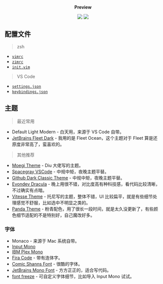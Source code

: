 <p align="center"><b>Preview</b></p>

<p align="center">
<img src="https://cdn.jsdelivr.net/gh/fengstats/blogcdn@main/2023/Moegi-Light-Vitesse2.png">
<img src="https://cdn.jsdelivr.net/gh/fengstats/blogcdn@main/2023/Github-Dark-Classic2.png">
</p>

## 配置文件

> zsh

- [`vimrc`](./1-zsh/.vimrc)
- [`zimrc`](./1-zsh/.zimrc)
- [`init.vim`](./1-zsh/init.vim)

> VS Code

- [`settings.json`](./2-vscode/settings.json)
- [`keybindings.json`](./2-vscode/keybindings.json)

## 主题

> 最近常用

- Default Light Modern - 白天用，来源于 VS Code 自带。
- [JetBrains Fleet Dark](https://marketplace.visualstudio.com/items?itemName=FranzGollhammer.jb-fleet-dark) - 我用的是 Fleet Ocean，这个主题对于 Fleet 算是还原度非常高了，蛮喜欢的。

> 其他推荐

- [Moegi Theme](https://github.com/moegi-design/vscode-theme) - Diu 大佬写的主题。
- [Spacegray VSCode](https://marketplace.visualstudio.com/items?itemName=ionutvmi.spacegray-vscode) - 中规中矩，夜晚主题平替。
- [Github Dark Classic Theme](https://marketplace.visualstudio.com/items?itemName=BerriJ.github-vscode-theme-dark-classic) - 中规中矩，夜晚主题平替。
- [Evondev Dracula](https://github.com/evondev/evondev-dracula) - 晚上用很不错，对比度高有种科技感，看代码比较清晰，不过确实有点暗。
- [Vitesse Theme](https://github.com/antfu/vscode-theme-vitesse) - 托尼写的主题，整体不错，UI 比较扁平，就是有些细节处理感觉不舒服，比如选中不明显之类的。
- [Panda Theme](https://marketplace.visualstudio.com/items?itemName=tinkertrain.theme-panda) - 粉青配色，用了很长一段时间，就是太久没更新了，有些颜色细节适配的不是特别好，自己魔改好多。

### 字体

- Monaco - 来源于 Mac 系统自带。
- [Input Mono](https://input.djr.com/)
- [IBM Plex Mono](https://github.com/IBM/plex)
- [Fira Code](https://github.com/tonsky/FiraCode) - 带有连体字。
- [Comic Shanns Font](https://github.com/shannpersand/comic-shanns) - 很酷的字体。
- [JetBrains Mono Font](https://github.com/JetBrains/JetBrainsMono) - 方方正正的，适合写代码。
- [font freeze](https://mutsuntsai.github.io/fontfreeze/) - 可自定义字体细节，比如导入 Input Mono 试试。
